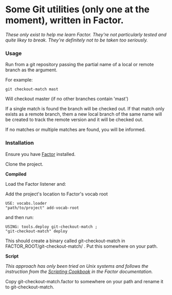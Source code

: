 Some Git utilities (only one at the moment), written in Factor.
==============================================================

_These only exist to help me learn Factor. They're not particularly tested and quite likey to break. They're definitely not to be taken too seriously._

### Usage

Run from a git repository passing the partial name of a local or remote branch as the argument.

For example:

`git checkout-match mast`

Will checkout master (if no other branches contain 'mast')

If a single match is found the branch will be checked out. If that match only exists as a remote branch, them a new local branch of the same name will be created
to track the remote version and it will be checked out.

If no matches or multiple matches are found, you will be informed.

### Installation

Ensure you have [Factor](www.factorcode.org) installed.

Clone the project.

**Compiled**

Load the Factor listener and:

Add the project's location to Factor's vocab root

```factor
USE: vocabs.loader
"path/to/project" add-vocab-root
```

and then run:

```factor
USING: tools.deploy git-checkout-match ;
"git-checkout-match" deploy
```

This should create a binary called git-checkout-match in FACTOR_ROOT/git-checkout-match/ . Put this somewhere on your path.

**Script**

_This approach has only been tried on Unix systems and follows the instruction from the [Scripting Cookbook](http://docs.factorcode.org:8080/content/article-cookbook-scripts.html) in the Factor documentation._

Copy git-checkout-match.factor to somewhere on your path and rename it to git-checkout-match.
